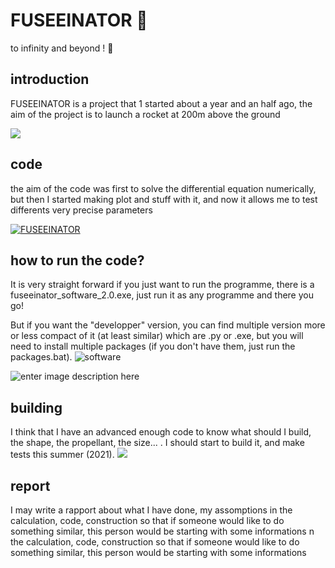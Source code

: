 # FUSEEINATOR 🚀
to infinity and beyond ! 🚀
## introduction
FUSEEINATOR is a project that 1 started about a year and an half ago, the aim of the project is to launch a rocket at 200m above the ground

![](https://cdn.discordapp.com/attachments/748653688515592332/813852336253829140/beholde_doof_fuseeinator.png)
## code
the aim of the code was first to solve the differential equation numerically, but then I started making plot and stuff with it, and now it allows me to test differents very precise parameters

[![FUSEEINATOR](https://cdn.discordapp.com/attachments/748653688515592332/833870196992114768/unknown.png)](https://www.youtube.com/watch?v=TpVJ4x1Fdtk)

## how to run the code?
It is very straight forward if you just want to run the programme, there is a fuseeinator_software_2.0.exe, just run it as any programme and there you go!

But if you want the "developper" version, you can find multiple version more or less compact of it (at least similar) which are .py or .exe, but you will need to install multiple packages (if you don't have them, just run the packages.bat).
![software](https://cdn.discordapp.com/attachments/754704936838627378/859545995850416159/fuseeinator.PNG)

![enter image description here](https://cdn.discordapp.com/attachments/811258320467787828/859796370755551262/unknown.png)
## building
I think that I have an advanced enough code to know what should I build, the shape, the propellant, the size... . I should start to build it, and make tests this summer (2021).
![](https://cdn.discordapp.com/attachments/748653688515592332/827253419261296671/rocket.png)
## report
I may write a rapport about what I have done, my assomptions in the calculation, code, construction so that if someone would like to do something similar, this person would be starting with some informations
n the calculation, code, construction so that if someone would like to do something similar, this person would be starting with some informations